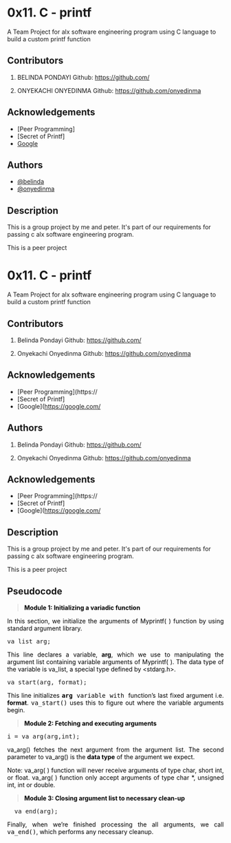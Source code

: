 
# 0x11. C - printf

A Team Project for alx software engineering program
using C language to build a custom printf function


## Contributors
1. BELINDA PONDAYI 
Github: https://github.com/

2. ONYEKACHI ONYEDINMA 
Github: https://github.com/onyedinma
## Acknowledgements

 - [Peer Programming]
 - [Secret of Printf]
 - [Google](https://google.com/)


## Authors

- [@belinda](https://www.github.com/)
- [@onyedinma](https://www.github.com/onyedinma)


## Description
This is a group project by me and peter.
It's part of our requirements for passing c alx
software engineering program.

This is a peer project


# 0x11. C - printf

A Team Project for alx software engineering program
using C language to build a custom printf function


## Contributors
1. Belinda Pondayi 
Github: https://github.com/

2. Onyekachi Onyedinma 
Github: https://github.com/onyedinma 
## Acknowledgements

 - [Peer Programming](https://
 - [Secret of Printf]
 - [Google](https://google.com/

## Authors
1. Belinda Pondayi 
Github: https://github.com/

2. Onyekachi Onyedinma 
Github: https://github.com/onyedinma 
## Acknowledgements

 - [Peer Programming](https://
 - [Secret of Printf]
 - [Google](https://google.com/

## Description
This is a group project by me and peter.
It's part of our requirements for passing c alx
software engineering program.

This is a peer project
## Pseudocode
<blockquote><p><span style="color: #000000;"><strong>Module&nbsp;1:&nbsp;Initializing a variadic function </strong></span></p></blockquote>
<p style="text-align: justify;"><span style="color: #000000;">In this section, we initialize the arguments of Myprintf( ) function by using standard argument library.</span></p>
<pre class="lang:default decode:true ">va_list arg;</pre>
<p style="text-align: justify;"><span style="color: #000000;">This line declares a variable, <strong>arg</strong>, which we use to&nbsp;manipulating the argument list containing variable arguments of Myprintf( ). The data type of the variable is va_list, a special type defined by &lt;stdarg.h&gt;.</span></p>
<pre class="lang:default decode:true">va_start(arg, format);
</pre>
<p style="text-align: justify;"><span style="color: #000000;">This line initializes <tt><strong>arg</strong> variable with&nbsp;</tt>function’s last fixed argument i.e. <strong>format</strong>. <tt>va_start()</tt> uses this to figure out where the variable arguments begin.</span></p>
<blockquote>
<p style="text-align: justify;"><span style="color: #000000;"><strong>Module&nbsp;2: Fetching and executing arguments</strong></span></p>
</blockquote>
<pre class="lang:default decode:true ">i = va_arg(arg,int);</pre>
<p style="text-align: justify;"><span style="color: #000000;">va_arg() fetches the next argument from the argument list. The second parameter&nbsp;to va_arg() is the <strong>data type</strong> of the argument we expect.&nbsp;</span></p>
<p style="text-align: justify;"><span style="color: #000000;">Note:&nbsp;va_arg( ) function will never receive arguments of type char, short int, or float. va_arg( ) function only accept arguments of type char *, unsigned int, int or double.</span></p>
<blockquote>
<p style="text-align: justify;"><span style="color: #000000;"><strong>Module 3: Closing argument list to necessary clean-up</strong></span></p>
</blockquote>
<pre class="">	va_end(arg);
</pre>
<p style="text-align: justify;"><span style="color: #000000;">Finally, when we’re finished processing the all arguments, we call <tt>va_end()</tt>, which performs any necessary cleanup.</span></p>

